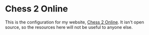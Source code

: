 # Chess 2 Online

This is the configuration for my website, [Chess 2 Online](http://chess2online.com). It isn't open source, so the resources here will not be useful to anyone else.
